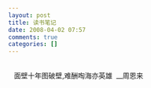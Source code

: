 ```yaml
---
layout: post
title: 读书笔记
date: 2008-04-02 07:57
comments: true
categories: []
---
```

<div> </div>
<div>  
面壁十年图破壁,难酬啕海亦英雄  __周恩来</div>
<div> </div>
<div>  </div>
